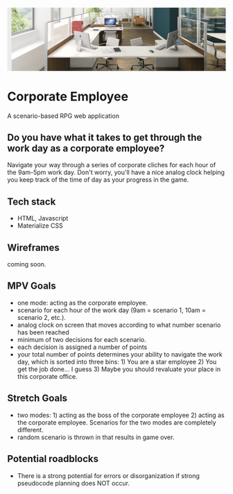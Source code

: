 <p align="center">
  <img alt="header image" src="office.png" />
</p>

# Corporate Employee

A scenario-based RPG web application

## Do you have what it takes to get through the work day as a corporate employee?

Navigate your way through a series of corporate cliches for each hour of the 9am-5pm work day. Don't worry, you'll have a nice analog clock helping you keep track of the time of day as your progress in the game.

## Tech stack

- HTML, Javascript
- Materialize CSS

## Wireframes

coming soon.

## MPV Goals

- one mode: acting as the corporate employee.
- scenario for each hour of the work day (9am = scenario 1, 10am = scenario 2, etc.). 
- analog clock on screen that moves according to what number scenario has been reached
- minimum of two decisions for each scenario.
- each decision is assigned a number of points
- your total number of points determines your ability to navigate the work day, which is sorted into three bins: 1) You are a star employee 2) You get the job done... I guess 3) Maybe you should revaluate your place in this corporate office.

## Stretch Goals

- two modes: 1) acting as the boss of the corporate employee 2) acting as the corporate employee. Scenarios for the two modes are completely different. 
- random scenario is thrown in that results in game over.

## Potential roadblocks

- There is a strong potential for errors or disorganization if strong pseudocode planning does NOT occur.
